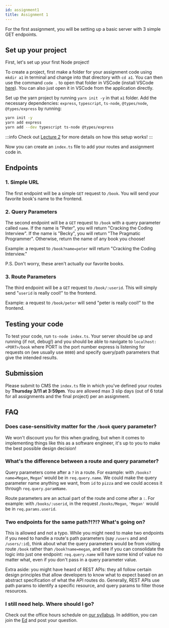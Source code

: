 ```yaml
---
id: assignment1
title: Assignment 1
---
```


For the first assignment, you will be setting up a basic server with 3 simple GET endpoints.

## Set up your project

First, let's set up your first Node project!

To create a project, first make a folder for your assignment code using `mkdir a1` in terminal and change into that directory with `cd a1`. You can then use the command `code .` to open that folder in VSCode (install VSCode [here](https://code.visualstudio.com/)). You can also just open it in VSCode from the application directly.

Set up the yarn project by running `yarn init -y` in that `a1` folder. Add the necessary dependencies: `express`, `typescript`, `ts-node`, `@types/node`, `@types/express` by running:

```bash
yarn init -y
yarn add express
yarn add --dev typescript ts-node @types/express
```

:::info
Check out [Lecture 2](/docs/2021sp/lecture2) for more details on how this setup works!
:::

Now you can create an `index.ts` file to add your routes and assignment code in.

## Endpoints

### 1. Simple URL

The first endpoint will be a simple `GET` request to `/book`. You will send your favorite book's name to the frontend.

### 2. Query Parameters

The second endpoint will be a `GET` request to `/book` with a query parameter called `name`. If the name is "Peter", you will return "Cracking the Coding Interview". If the name is "Becky", you will return "The Pragmatic Programmer". Otherwise, return the name of any book you choose!

Example: a request to `/book?name=peter` will return "Cracking the Coding Interview."

P.S. Don't worry, these aren't actually our favorite books.

### 3. Route Parameters

The third endpoint will be a `GET` request to `/book/:userid`. This will simply send "`userid` is really cool!" to the frontend.

Example: a request to `/book/peter` will send "peter is really cool!" to the frontend.

## Testing your code

To test your code, run `ts-node index.ts`. Your server should be up and running (if not, debug!) and you should be able to navigate to `localhost:<PORT>/book` where PORT is the port number express is listening for requests on (we usually use `8080`) and specify query/path parameters that give the intended results.

## Submission

Please submit to CMS the `index.ts` file in which you've defined your routes by **Thursday 3/11 at 3:59pm**. You are allowed max 3 slip days (out of 6 total for all assignments and the final project) per an assignment.

## FAQ

### Does case-sensitivity matter for the `/book` query parameter?

We won't discount you for this when grading, but when it comes to implementing
things like this as a software engineer, it's up to you to make the best possible
design decision!

### What's the difference between a route and query parameter?

Query parameters come after a `?` in a route. For example: with `/books?name=Megan`, `Megan`' would be in `req.query.name`. We could make the query parameter name anything we
want, from `id` to `pizza` and we could access it through `req.query.paramName`.

Route parameters are an actual part of the route and come after a `:`. For example: with `/books/:userid`, in the request `/books/Megan`, `'Megan'` would be in `req.params.userid`.

### Two endpoints for the same path?!?!? What's going on?

This is allowed and not a typo. While you might need to make two endpoints if you need to handle a route's path parameters (say `/users` and and `/users/:id`), think about what the query parameters would be from visiting route `/book` rather than `/book?name=megan`, and see if you can consolidate the logic into just one endpoint: `req.query.name` will have some kind of value no matter what, even if you don't pass in a query parameter value.

Extra aside: you might have heard of REST APIs: they all follow certain design principles that allow developers to know what to expect based on an abstract specification of what the API routes do. Generally, REST APIs use path params to identify a specific resource, and query params to filter those resources.

### I still need help. Where should I go?

Check out the office hours schedule on [our syllabus](/docs/2021sp/introduction#when-are-office-hours). In addition, you can join the [Ed](https://edstem.org/us/courses/4868/discussion/) and post your question.
